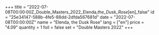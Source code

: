 +++
title = "2022-07-08T00:00:00Z_Double_Masters_2022_Elenda,_the_Dusk_Rose_[en]_false"
id = "25e34147-588b-4fe5-88dd-2dfda567681d"
date = "2022-07-08T00:00:00Z"
name = "Elenda, the Dusk Rose"
lang = ["en"]
price = "4.09"
quantity = 1
foil = false
set = "Double Masters 2022"
+++
